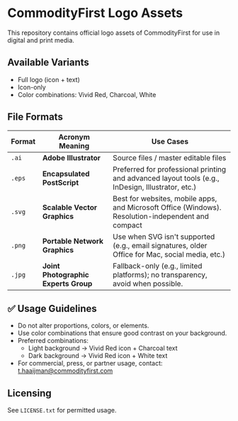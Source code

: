 # CommodityFirst Logo Assets

This repository contains official logo assets of CommodityFirst for use in digital and print media.

## Available Variants
- Full logo (icon + text)
- Icon-only
- Color combinations: Vivid Red, Charcoal, White


## File Formats

| Format | Acronym Meaning | Use Cases |
|--------|-----------------|-----------|
| `.ai`  | **Adobe Illustrator** | Source files / master editable files |
| `.eps` | **Encapsulated PostScript** | Preferred for professional printing and advanced layout tools (e.g., InDesign, Illustrator, etc.) |
| `.svg` | **Scalable Vector Graphics** | Best for websites, mobile apps, and Microsoft Office (Windows). Resolution-independent and compact |
| `.png` | **Portable Network Graphics** | Use when SVG isn't supported (e.g., email signatures, older Office for Mac, social media, etc.) |
| `.jpg` | **Joint Photographic Experts Group** | Fallback-only (e.g., limited platforms); no transparency, avoid when possible. |


## ✅ Usage Guidelines

- Do not alter proportions, colors, or elements.
- Use color combinations that ensure good contrast on your background.
- Preferred combinations:
  - Light background → Vivid Red icon + Charcoal text
  - Dark background → Vivid Red icon + White text
- For commercial, press, or partner usage, contact: [t.haaijman@commodityfirst.com](mailto:t.haaijman@commodityfirst.com)

## Licensing
See `LICENSE.txt` for permitted usage.
